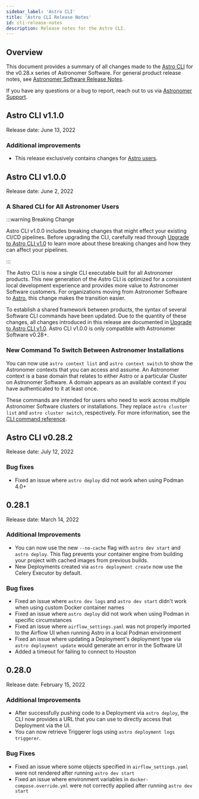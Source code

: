 ```yaml
---
sidebar_label: 'Astro CLI'
title: 'Astro CLI Release Notes'
id: cli-release-notes
description: Release notes for the Astro CLI.
---
```


## Overview

This document provides a summary of all changes made to the [Astro CLI](install-cli.md) for the v0.28.x series of Astronomer Software. For general product release notes, see [Astronomer Software Release Notes](release-notes.md).

If you have any questions or a bug to report, reach out to us via [Astronomer Support](https://support.astronomer.io).

## Astro CLI v1.1.0

Release date: June 13, 2022

### Additional improvements

- This release exclusively contains changes for [Astro users](https://docs.astronomer.io/astro/cli/release-notes).

## Astro CLI v1.0.0

Release date: June 2, 2022

### A Shared CLI for All Astronomer Users

:::warning Breaking Change

Astro CLI v1.0.0 includes breaking changes that might effect your existing CI/CD pipelines. Before upgrading the CLI, carefully read through [Upgrade to Astro CLI v1.0](upgrade-astro-cli.md) to learn more about these breaking changes and how they can affect your pipelines.

:::

The Astro CLI is now a single CLI executable built for all Astronomer products. This new generation of the Astro CLI is optimized for a consistent local development experience and provides more value to Astronomer Software customers. For organizations moving from Astronomer Software to [Astro](https://docs.astronomer.io/astro), this change makes the transition easier.

To establish a shared framework between products, the syntax of several Software CLI commands have been updated. Due to the quantity of these changes, all changes introduced in this release are documented in [Upgrade to Astro CLI v1.0](upgrade-astro-cli.md). Astro CLI v1.0.0 is only compatible with Astronomer Software v0.28+.

### New Command To Switch Between Astronomer Installations

You can now use `astro context list` and `astro context switch` to show the Astronomer contexts that you can access and assume. An Astronomer context is a base domain that relates to either Astro or a particular Cluster on Astronomer Software. A domain appears as an available context if you have authenticated to it at least once.

These commands are intended for users who need to work across multiple Astronomer Software clusters or installations. They replace `astro cluster list` and `astro cluster switch`, respectively. For more information, see the [CLI command reference](cli-reference.md#astro-context-switch).

## Astro CLI v0.28.2

Release date: July 12, 2022

### Bug fixes

- Fixed an issue where `astro deploy` did not work when using Podman 4.0+

## 0.28.1

Release date: March 14, 2022

### Additional Improvements

- You can now use the new `--no-cache` flag with `astro dev start` and `astro deploy`. This flag prevents your container engine from building your project with cached images from previous builds.
- New Deployments created via `astro deployment create` now use the Celery Executor by default.

### Bug fixes

- Fixed an issue where `astro dev logs` and `astro dev start` didn't work when using custom Docker container names
- Fixed an issue where `astro deploy` did not work when using Podman in specific circumstances
- Fixed an issue where `airflow_settings.yaml` was not properly imported to the Airflow UI when running Astro in a local Podman environment
- Fixed an issue where updating a Deployment's deployment type via `astro deployment update` would generate an error in the Software UI
- Added a timeout for failing to connect to Houston

## 0.28.0

Release date: February 15, 2022

### Additional Improvements

- After successfully pushing code to a Deployment via `astro deploy`, the CLI now provides a URL that you can use to directly access that Deployment via the UI.
- You can now retrieve Triggerer logs using `astro deployment logs triggerer`.

### Bug Fixes

- Fixed an issue where some objects specified in `airflow_settings.yaml` were not rendered after running `astro dev start`
- Fixed an issue where environment variables in `docker-compose.override.yml` were not correctly applied after running `astro dev start`
